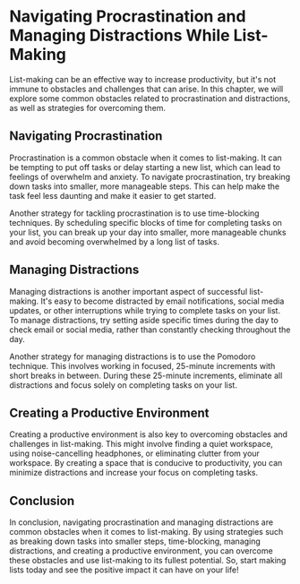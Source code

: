 Navigating Procrastination and Managing Distractions While List-Making
=====================================================================================================================================

List-making can be an effective way to increase productivity, but it's not immune to obstacles and challenges that can arise. In this chapter, we will explore some common obstacles related to procrastination and distractions, as well as strategies for overcoming them.

Navigating Procrastination
--------------------------

Procrastination is a common obstacle when it comes to list-making. It can be tempting to put off tasks or delay starting a new list, which can lead to feelings of overwhelm and anxiety. To navigate procrastination, try breaking down tasks into smaller, more manageable steps. This can help make the task feel less daunting and make it easier to get started.

Another strategy for tackling procrastination is to use time-blocking techniques. By scheduling specific blocks of time for completing tasks on your list, you can break up your day into smaller, more manageable chunks and avoid becoming overwhelmed by a long list of tasks.

Managing Distractions
---------------------

Managing distractions is another important aspect of successful list-making. It's easy to become distracted by email notifications, social media updates, or other interruptions while trying to complete tasks on your list. To manage distractions, try setting aside specific times during the day to check email or social media, rather than constantly checking throughout the day.

Another strategy for managing distractions is to use the Pomodoro technique. This involves working in focused, 25-minute increments with short breaks in between. During these 25-minute increments, eliminate all distractions and focus solely on completing tasks on your list.

Creating a Productive Environment
---------------------------------

Creating a productive environment is also key to overcoming obstacles and challenges in list-making. This might involve finding a quiet workspace, using noise-cancelling headphones, or eliminating clutter from your workspace. By creating a space that is conducive to productivity, you can minimize distractions and increase your focus on completing tasks.

Conclusion
----------

In conclusion, navigating procrastination and managing distractions are common obstacles when it comes to list-making. By using strategies such as breaking down tasks into smaller steps, time-blocking, managing distractions, and creating a productive environment, you can overcome these obstacles and use list-making to its fullest potential. So, start making lists today and see the positive impact it can have on your life!

